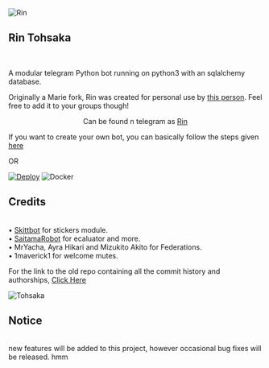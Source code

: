 <IMG SRC = "https://images6.alphacoders.com/652/652708.jpg" ALT ="Rin">
<H2 ALIGN = LEFT>Rin Tohsaka</H2><BR>

A modular telegram Python bot running on python3 with an sqlalchemy database.

Originally a Marie fork, Rin was created for personal use by [this person](https://t.me/TheRealPhoenix). Feel free to add it to your groups though!

<P ALIGN = CENTER>Can be found n telegram as <a href="https://t.me/RinTohsaka_Rbot/">Rin</A></P>

If you want to create your own bot, you can basically follow the steps given [here](https://github.com/PaulSonOfLars/tgbot/blob/master/README.md)

OR

[![Deploy](https://www.herokucdn.com/deploy/button.svg)](https://heroku.com/deploy?template=https://github.com/Shu343/Rin) ![Docker](https://github.com/EagleUnion/Rin/workflows/Docker/badge.svg)

<H2 ALIGN =LEFT>Credits</H2><BR>
• <a href="https://github.com/skittles9823/SkittBot">Skittbot</A> for stickers module.<BR>
• <a href="https://github.com/AnimeKaizoku/SaitamaRobot">SaitamaRobot</A> for ecaluator and more.<BR>
• MrYacha, Ayra Hikari and Mizukito Akito for Federations.<BR>
• 1maverick1 for welcome mutes.<BR>

For the link to the old repo containing all the commit history and authorships, <a href="https://github.com/rsktg/Phoenix.git">Click Here</A>

<img src = "https://telegra.ph/file/025c4b6e40213881b5620.mp4" alt ="Tohsaka">
<H2 ALGIN =LEFT>Notice</H2><BR>
new features will be added to this project, however occasional bug fixes will be released.
hmm
